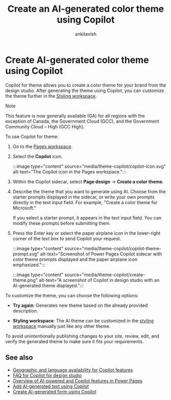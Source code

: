 ﻿---
title: Create an AI-generated color theme using Copilot
description: Learn how to create an AI-generated color theme for your Power Pages site using Copilot.
author: ankitavish 
ms.topic: conceptual
ms.custom: 
ms.date: 04/26/2024
ms.subservice:
ms.author: avishwakarma
ms.reviewer: dmartens
ms.collection: 
    - bap-ai-copilot
contributors:
    - ProfessorKendrick
    - DanaMartens
---

# Create AI-generated color theme using Copilot

Copilot for theme allows you to create a color theme for your brand from the design studio. After generating the theme using Copilot, you can customize the theme further in the [Styling workspace](style-site.md).

> [!NOTE]
> This feature is now generally available (GA) for all regions with the exception of Canada, the Government Cloud (GCC), and the Government Community Cloud – High (GCC High).

To use Copilot for theme:

1. Go to the [Pages workspace](first-page.md).

1. Select the **Copilot** icon.

    :::image type="content" source="media/theme-copilot/copilot-icon.svg" alt-text="The Copilot icon in the Pages workspace.":::

1. Within the Copilot sidecar, select **Page design** -> **Create a color theme**.
1. Describe the theme that you want to generate using AI. Choose from the starter prompts displayed in the sidecar, or write your own prompts directly in the text input field. For example, "Create a color theme for Microsoft."

    If you select a starter prompt, it appears in the text input field. You can modify these prompts before submitting them.

1. Press the Enter key or select the paper airplane icon in the lower-right corner of the text box to send Copilot your request.

    :::image type="content" source="media/theme-copilot/copilot-theme-prompt.svg" alt-text="Screenshot of Power Pages Copilot sidecar with color theme prompts displayed and the paper airplane icon emphasized.":::

    :::image type="content" source="media/theme-copilot/create-theme.png" alt-text="A screenshot of Copilot in design studio with an AI-generated theme displayed.":::

To customize the theme, you can choose the following options:

- **Try again**: Generates new theme based on the already provided description.

- **Styling workspace**: The AI theme can be customized in the [styling workspace](style-site.md) manually just like any other theme.

To avoid unintentionally publishing changes to your site, review, edit, and verify the generated theme to make sure it fits your requirements.

## See also

- [Geographic and language availability for Copilot features](https://aka.ms/bapcopilot-intl-report-external)
- [FAQ for Copilot for design studio](../faqs-design-studio.md)
- [Overview of AI-powered and Copilot features in Power Pages](../configure/ai-copilot-overview.md)
- [Add AI-generated text using Copilot](add-text-copilot.md)
- [Create AI-generated form using Copilot](add-form-copilot.md)
